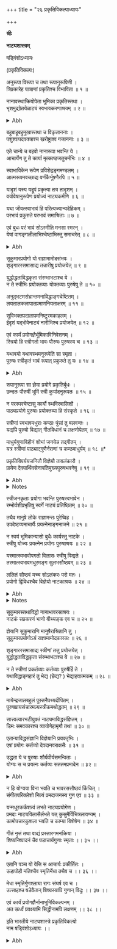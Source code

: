 +++
title = "२६ प्रकृतिविकल्पाध्यायः"

+++
<pb n="292"/>

**श्रीः**


**नाट्यशास्त्रम्**


षड्विंशोऽध्यायः


(प्रकृतिविकल्पः)


अनुरूपा विरूपा च तथा रूपानुरूपिणी ।  
त्रिप्रकारेह पात्राणां प्रकृतिश्च विभाविता ॥ १ ॥  


नानावस्थाक्रियोपेता भूमिका प्रकृतिस्तथा ।  
भृशमुद्योतयेन्नाट्यं स्वभावकरणाश्रयम् ॥ २ ॥  

<details><summary>Abh</summary>


॥अभिनवभारती--षड्विंशोऽध्यायः ॥  


यस्मिन् सति प्रकृतिभूमिविकल्प एष  
स्त्रेधास्य याति हृदयादरणीयभावः ।  
रागः स यस्य महिमा महनीयधाम्नि  
भूयात्स नित्यमपि तत्र च रागवन्तः ॥  


समानीकरणलक्षणः सामान्येऽभिनयः प्रस्तुतः । तत्र यथाभिनयानामन्योन्यं समानीकरणमुपदेश्य
तथाभिनेतुरभिनेयस्त च । एवं सोऽभिनेयद्वारेणाभिनयोऽभिनेत्रा समानीकृतो भवति । तदेतदिति ।
अभिने**त्रभि**नेययोः समानीकरणं सामान्याभिनयरूपमनेन प्रकृत्यध्यायोऽभिधीयते । तदर्थसूचनायैव
सङ्गतिप्रदर्शनाभिप्रायो वृत्ताध्यायपरिसमाप्तौ यः प्रयुङ्क्त इति प्रयोक्तेति प्रयोगज्ञेति च निरूपितम् । स एव हि
प्रयोगं जानाति यः प्रयोज्यप्रयोजकस्वरूपवित् । तत्र कृतिः प्रयोज्यानुकरणीयो अनुकीर्तनीय इति
</details>

<pb n="293"/>

बहुबाहूबहुमुखास्तथा च विकृताननाः ।  
पशुश्वापदवक्त्राश्च खरोष्ट्राश्व गजाननाः ॥ ३ ॥  


एते चान्ये च बहवो नानारूपा भवन्ति ये ।  
आचार्येण तु ते कार्या मृत्काष्ठजतुचर्मभिः ॥ ४ ॥  


स्वाभाविकेन रूपेण प्रविशेद्रङ्गमण्डलम् ।  
आत्मरूपमवच्छाद्य वर्णंकैर्भूषणैरपि ॥ ५ ॥  


यादृशं यस्य यद्रूपं प्रकृत्या तत्र तादृशम् ।  
वयोवेषानुरूपेण प्रयोज्यं नाट्यकर्मणि ॥ ६ ॥  


यथा जीवत्स्वाभावं हि परित्यज्यान्यदेहिकम् ।  
परभावं प्रकुरुते परभावं समाश्रिताः ॥ ७ ॥  


एवं बुधः परं भावं सोऽस्मीति मनसा स्मरन् ।  
येषां वागङ्गलीलाभिश्चेष्टाभिस्तु समाचरेत् ॥ ८ ॥  

<details><summary>Abh</summary>

पर्यायाः । तत्र प्रयोक्ता प्रयोज्यसदृशो वा भवति विसदृशो वा उभयत्मको वा । तत्र सदृशोऽनुरूपः
उभयात्मरूपारूपः स्वलक्षणं तेना तदेतौ तवैव (?) सादृश्यं लक्षितम् । आनुरूप्यं सादृश्यात् ।
तदुभययोगाद्रूपानुरूपा यद्यपि कथंचित् सर्वत्रैव त्रैविध्यं संभवति । तथाप्युद्रिक्ता सकललोकसंवादिनी
अस्मादृशबुद्धिर्यथा पुरुषस्य प्रयोक्तुः पुरुषेण प्रयोज्येन योषिता योषिता तत्र सदृशव्यवहारः । स्त्रिया
पुरुषस्य तु वैसादृश्यम् । सा सिंहवदनदशवदनादिर्यस्तु प्रयोज्यैरन्यसादृश्यमेव । तदपि प्रकृतित्रैविध्यं दर्शयितुमाह
अनुरूपेत्यादि । पात्राणामिति । धीयते रसो यत इत्यनेन नटबुद्धितिरोधानं सूचयन्नटबुद्धे --
</details>

<pb n="294"/>

सुकुमारप्रयोगो यो राज्ञामामोदसंभवः ।  
शृङ्गाररसमासाद्य तन्नारीषु प्रयोजयेत् ॥ ९ ॥  


युद्धोद्धताविद्धकृता संरम्भाभटाश्च ये ।  
न ते स्त्रीभिः प्रयोक्तव्याः योक्तव्याः पुरुषेषु ते ॥ १० ॥  


अनुद्भटमसंभ्रान्तमनाविद्धाङ्गचेष्टितम् ।  
लयतालकलापातप्रमाणनियताक्षरम् ॥ ११ ॥  


सुविभक्तपदालापमनिष्टुरमकाहलम् ।  
ईदृशं यद्भोवेनाट्यं नारीभिश्च प्रयोजयेत् ॥ १२ ॥  


एवं कार्यं प्रयोगज्ञैर्भूमिकाविनिवेशनम् ।  
स्त्रियो हि स्त्रीगतो भावः पौरुषः पुरुषस्य च ॥ १३ ॥  


यथावयो यथावस्थमनुरूपेति सा स्मृता ।  
पुरुषः स्त्रीकृतं भावं रूपात् प्रकुरुते तु यः ॥ १४ ॥  

<details><summary>Abh</summary>

रप्यपायतामाह । प्रकर्षेण क्रियते साक्षात्कारकल्पनानुव्यवसायगोचरत्वमीयत इति प्रकृतिः । सेयं
त्रिप्रकारप्रकृतिप्रविभागेन भाविना सती नाट्यं भृशं द्योतयेदिति ज्ञानस्य प्रयोजनमुक्तम् । कुतः सामान्यं
द्योतयेदिति विशेषणद्वारेण हेतुमाह स्वभावेति । प्रयोज्यस्वभावो हि नाट्यकर्तव्याः । तत्र सुकुमारस्वभावे
पुंसि प्रयोज्ये लालित्यसौकुमार्ये स्त्रीजनस्यायत्नसिद्धे इति स एव तत्र योक्तः युक्तो रूपानुरूपाणि वा सा तस्य
प्रकृतिः, उद्धते तु प्रयोज्ये पुमानेव प्रयोक्ता युक्तः सानुरूपा प्रकृतिरूपायां तु प्रकृतौ कथंचित् यत्नेन
संपाद्यमनुकीर्तनमिति तत्र सावधानेन प्रतियोक्त्रा भाव्यम् ।
</details>

<pb n="295"/>

रूपानुरूपा सा ज्ञेया प्रयोगे प्रकृतिर्बुधः ।  
छन्दतः पौरुषीं भूमिं स्त्री कुर्यादनुरूपतः ॥ १५ ॥  


न परस्परचेष्टासु कार्यौ स्थविरबालिशौ ।  
पाठ्यप्रयोगे पुरुषाः प्रयोक्तव्या हि संस्कृते ॥ १६ ॥  


स्त्रीणां स्वभावमधुराः कण्ठाः पुंसां तु बलवन्तः ।  
यद्यपि पुरुषो विद्यात् गीतविधानं च
लक्षणोपेतम् ॥ १७ ॥  


माधुर्यगुणाविहीनं शोभां जनयेन्न तद्गीतम् ।  
यत्र स्त्रीणां पाठ्याद्गुणैर्नराणां च कण्ठमाधुर्यम् ॥ १८ ॥*  


प्रकृतिविपर्ययजनितौ विज्ञेयौ तावलंकारौ ।  
प्रायेण देवपार्थिवसेनापतिमुख्यपुरुषभवनेषु ॥ १९ ॥  

<details><summary>Abh</summary>

नन्वनुरूपैव प्रकृतिर्युक्तेत्याशङ्क्याह नानेति (२श्लो)। नानाप्रकाराभिरवस्थाभिः विलासलालित्यौद्धत्यादिभिर्धर्म्यैः
क्रियाभिश्च सुकुमारोद्धतात्मिकाभिरुद्यानगमनयुद्धसन्नाहनादिभिरुपेता तस्मान्नानारूपैव प्रकृतिर्युक्ता । तस्याः
प्रकृतेः पर्यायेण स्वरूपं स्पष्टयति भूमिकेति । भूमिखष्टम्भस्थानं । यथा च ध्यानपटगते दशभुजपञ्चवक्त्रादिरूप
एव भगवति सदाशिवे धिषणानिवेशः क्रियते न तु तत्र तद्देशत्वतत्कालत्वे आदर्तव्यम् । नापि तत्सिन्दूर--
हरितालादिकृतं तद्द्रव्यं केवलमवष्टम्भस्थानम् । तदेवं रामादयोऽवष्टंभस्थानमात्रम् । एतच्च1रसाध्यायादौ
वितत्य निरूपितम् । तेन भूमिरिव भूमिका । इवार्थे अण् । अरूपायाः प्रकृतेरसंभाव्यत्वात् ।
तत्संपाद्यत्वाच्च पूर्वं स्वरूपमाह बहुबाहु इत्यादि । विकृताननाः2 तेष्वप्रावरणादयः 3पशुवक्त्रा यथा
</details>

<details><summary>Notes</summary>

1 एतञ्च-- Kavi 

[^2]: विकृताधाराः Kavi 

[^3]: पशुवक्ता-- Kavi
</details>

<pb n="296"/>

स्त्रीजनकृताः प्रयोगा भवन्ति पुरुषस्वभावेन ।  
रम्भोर्वशीप्रभृतिषु स्वर्गे नाट्यं प्रतिष्ठितम् ॥ २० ॥  


तथैव मानुषे लोके राज्ञामन्तः पुरेष्विह ।  
उपदेष्टव्यमाचार्यैः प्रयत्नेनाङ्गनाजने ॥ २१ ॥  


न स्वयं भूमिकान्यासो बुधैः कार्यस्तु नाटके ।  
स्त्रीषु योज्यः प्रयत्नेन प्रयोगः पुरुषाश्रयः ॥ २२ ॥  


यस्मात्स्वभावोपगतो विलासः स्त्रीषु विद्यते ।  
तस्मात्स्वभावमधुरमङ्ग सुलभसौष्ठवम् ॥ २३ ॥  


ललितं सौष्ठवं यच्च सोऽलंकरः परो मतः ।  
प्रयोगो द्विविधश्चैव विज्ञेयो नाटकाश्रयः ॥ २४ ॥  

<details><summary>Abh</summary>

गोमुखाः अश्वमुखाः सिंहवक्त्राः श्वापदवक्त्राः यथा सिंहवक्राः खराष्ट्रेत्यादिना सर्ववपुषा1तत्तुद्रूपान् कार्या इति।
आवश्यकेनेति शेषः । अत्र हेतुमाह स्वाभाविकेनेति । अनुकीर्तनीयस्य यः स्वभावः तदुचितेन रूपेणेति यावत्।
आत्मरूपमिति । नटरूपमिशब्दात् । मृत्काष्टादिनिर्मितबाहुवक्त्रादिरपि । अवष्टम्भयोगस्य प्राधान्यं
दर्शयितुमेकविंशत्यध्यायोक्तं हेतु स्मारयति यथा जीव (जीवत् स्वभाव) (श्लो. ७) मिति । परं भावं रामादिकं
वेषादिभिः समाचरेदिति संबन्धः । सोऽस्मीत्यनेन स्वात्मावष्टंभस्यात्याज्यतामाह । अन्यथा
लयाद्यनुसरणमशक्यम्। अथ "रूपानुरूपिणी प्रकृतिः क्व" इ त्याशंक्याह सुकुमारप्रयोग इति राज्ञामित्युपलक्षणम्
आमोदो विभावपरिपूर्णता । तन्नारीष्विति । प्रयोक्त्रीषु प्रयोज्यतयात्र शङ्क्या विषयत्वेन विवक्षितः । प्रयोजयेदिति
। नाट्याचार्यः ।
</details>

<details><summary>Notes</summary>

1 तद्द्रूपान् कार्य Kavi
</details>

<pb n="297"/>

सुकुमारस्तथाविद्धो नानाभावरसाश्रयः ।  
नाटकं सप्रकरणं भाणो वीथ्यङ्क एव च ॥ २५ ॥  


ज्ञेयानि सुकुमाराणि मानुषैराश्रितानि तु ।  
सुकुमारप्रयोगोऽयं राज्ञामामोदकारकः ॥ २६ ॥  


शृङ्गाररसमासाद्य स्त्रीणां तत्तु प्रयोजयेत् ।  
युद्धोद्धताविद्धकृता संरम्भाभटाश्च ये ॥ २७ ॥  


न ते स्त्रीणां प्रकर्तव्याः कर्तव्याः पुरुषैर्हि ते ।  
यथाविद्धाङ्गहारं तु भेद्य (छेद्य? ) भेद्याहवात्मकम् ॥ २८ ॥  

<details><summary>Abh</summary>


नन्वेवमनुरूपा पुरुषविषये प्रकृतिः किं नास्तीत्याशड्याह युद्धोद्धता विद्धकृता (श्लो १०) विति।
प्रयोगा इति शेषः । युद्धोद्धतैराविद्धैश्च कृताः व्याप्ताः अत एव संरम्भप्रधाना आरभटादयः ।
स्त्रीपुरुषभूमिकेत्यस्यार्थस्य व्यापकत्वमाह अनुद्भट (श्लो १९) मिति । अनुरूपां प्रकृतिं लक्षयितुमाह स्त्रिया
हीति । प्रयोकत्र्यानूरूपानुरूपां लक्षयति पुरुषस्त्रीगतमिति । यत्र पुरुषत्वमालम्ब्य स्त्री वर्तते यथा सांकृत्यायिनी।
न तु सर्वत्रेत्यर्थः । स्त्रीपुरुषं प्रयुक्तमित्यतेत् सर्वत्र युक्तमिति दर्शयति छन्दत इति । स्थविरबालिशाविति ।
संबन्धिशब्दाः संबन्ध्यन्तरमाक्षिपन्तीति स्थविरोः युवभूमिकायां युवा च वृद्धभूमिकायां न योज्यः । बालिशोऽत्र
विरूपः स विरूपभूमावायोज्यः ।एतच्चोपलक्षणम् । यत्र यत्प्रयोजनो न श्लिष्यति न स तत्र योज्य इत्यर्थः।
पाठ्यप्रयोग इति । संस्कृतपाठ्यप्रधाने सुकुमारप्राकृतपाठ्यप्रधाने । गीत इति गीतप्रधाने प्रयोग इत्यर्थः । अत्र
हेतुमाह प्रायः प्रकृतिरिति । बलवन्त ( श्लो १७) इति । रङ्गपूरणोचितगम्भीरस्वरा । ननु पुमांसोऽपि भावयन्त्येव
तत्कथमुक्तं स्त्रीणां गेयं प्रकृतिरित्याशङ्क्या यद्यपि पुरुष (श्लो १७) इति ।
</details>

<pb n="298"/>

मायेन्द्रजालबहुलं पुस्तनैपथ्यदीपितम् ।  
पुरुषप्रायसंचारमल्पस्त्रीकमथोद्धतम् ॥ २९ ॥  


सात्त्वत्यारभटीयुक्तं नाट्यमाविद्धसंज्ञितम् ।  
डिमः समवकारश्च व्यायोगेहामृगौ तथा ॥ ३० ॥  


एतान्याविद्धसंज्ञानि विज्ञेयानि प्रयक्तृभिः ।  
एषां प्रयोगः कर्तव्यो देवदानवराक्षसैः ॥ ३१ ॥  


उद्धता ये च पुरुषाः शौर्यवीर्यसमन्विताः ।  
योग्यः स च प्रयत्नः कर्तव्यः सततमप्रमादेन ॥ ३२ ॥  

<details><summary>Abh</summary>


ननु विपर्ययोऽपि दृष्ट इत्याशङ्क्या तावलङ्कारा(श्लो. १९)विति । कदाचित्कापीति यावत् । तत्र
स्त्रीपुरुषप्रयोगमनुकरोतीत्ययमेव प्रचुरः प्रकार इति दर्शयति । प्रायेण (श्लो. १९) इति । पुरुषस्वभावेन
प्रयोज्येनोपलक्षितोऽयं स्त्रीभिः कृताः प्रयोज्याः । अत्रानुवादं दर्शयति रम्भोर्वशीप्रभृतिष्विति । अत्र हेतुमाह
उपदेष्टव्यमिति । उपदेष्टुं शक्यमित्यर्थः । स्वयमिति पुरुषैः न्यासोऽत्र प्रयोगः ।


ननु पुमानपि भावबुद्धिमाश्रित्याशङ्क्य हेत्वन्तरमाह यस्मादिति । पुरुषसंबन्धिबलितं च यद्वस्तु
तदतीवहृद्यं प्रतिभाति । तदाह सोऽलंकार (श्लो २४) इति । यदुक्तमनुद्भट इत्यादिना युद्धोद्धना इत्यादिना
प्रयोगद्वैविध्यं तद्रूपकभेदेन विभजंस्तद्रूपके सप्रयोग उचित इति दर्शयति नाटकमित्यादिना । शौर्यवीर्यसमन्विता
इत्यनेन श्लोकसप्तकेन प्रायः प्रकृतिः स्त्रीणां गेयं नृणां तु पाठ्यविधिरित्युक्तम् । तत्रायत्नसिद्धेऽर्थे को
नाट्याचार्यप्रवर्तितस्य गुणनिकाभ्यासव्यापार इत्याशङ्क्याह संगीतपरिक्लेश इति । मधुरत्वं स्वभाविक
</details>

<pb n="299"/>

न हि योग्यया विना भवति च भावरससौष्ठवं किंचित् ।  
संगीतपरिक्लेशो नित्यं प्रमदाजनस्य गुण एव ॥ ३३ ॥  


यन्मधुरकर्कशत्वं लभते नाट्यप्रयोगेण ।  
प्रमदाः नाट्यविलासैर्लभते यत् कुसुमैर्विचित्रलावण्यम् ।  
कामोपचारकुशला भवति च काम्या विशेषेण ॥ ३४ ॥  


गीतं नृत्तं तथा वाद्यं प्रस्तारगमनक्रिया ।  
शिष्यनिष्पादनं चैव षडाचार्यगुणाः स्मृताः ।। ३५ ।।  

<details><summary>Abh</summary>

कर्कशत्वं सविघ्नत्वं कलाभ्यासकृतः । अथ नाट्याभ्यासप्रोत्साहनार्थमाह प्रमदा नाट्यविलासैरिति ।


न स्वयं भूमिकान्यासो बुधैः कार्यस्तु नाटके इत्युक्तम् । तत्र नाट्याचार्यः किं बुद्ध्यते येन बुधा इति
संशये स इत्याह गीतं नृत्तमित्यादि । स्वरज्ञोंऽग्रहारक्रियापि चतुर्विधातोद्यकुशलस्तालज्ञः लोकोपकारविच्चेत्यर्थः।
प्रस्तारोऽत्र तालः । गमने क्रियाङ्कस्य कीदृशी गतिरित्यनेनोपचारकौशलं तद्वक्ष्यते । एतैर्विना नाट्याचार्यनामापि
न लभत इत्यर्थः । ऊहादायस्तत्पृष्ठे भवन्तस्तदुत्कृष्टं कुर्वन्तीति ते गुणा इति विभागेनोक्ता ।
ऊहोऽनुक्तस्य कल्पनमपोहा अनुक्तस्य अनुसरणमिति पूर्वोन्मेषरूपा प्रतिभा स्मृतिरुपदिष्टस्याविस्फुरणं
मेघाः उपदिष्टस्य झटिति ग्रहणं शिष्यनिष्पादनं शिष्याशयौचित्यान्नोपदेश्यत्वं गुणप्रख्यानोद्यमः
प्रगल्भते इत्यर्थः । राग इति । प्रयोजनानभिसन्धिना तत्र कलायाश्चासंघर्षाभ्यधिकं प्रतिपत्तिः
</details>

<pb n="300"/>

एतानि पञ्च यो वेत्ति स आचार्यः प्रकीर्तितः ।  
ऊहापोहौ मतिश्चैव स्मृतिर्मेधा तथैव च ।। ३६ ।।  


मेधा स्मृतिर्गुणश्लाघा रागः संघर्ष एव च ।  
उत्साहश्च षडेवैतान् शिष्यस्यापि गुणान् विदुः ।। ३७ ।।  


एवं कार्यं प्रयोगज्ञैर्नानाभूमिविकल्पनम् ।  
अत ऊर्ध्वं प्रवक्ष्यामि सिद्धीनामपि लक्षणम् ।। ३८ ।।  


इति भारतीये नाट्यशास्त्रे प्रकृतिविकल्पो  
नाम षड्विंशोऽध्यायः ।।  

<details><summary>Abh</summary>

स्पर्धा । एतदुपसंहरन्नध्यायान्तरमासूत्रयति एवमिति । अत ऊर्ध्वमिति चेति । सिद्धेर्द्वैविध्येऽप्यवान्तरभेदेन
बहुत्वमिति सिद्धीनामित्युक्तमिति शिवम् ।।


प्रकृतिविकल्पाध्याये विषमपदालोचनं समारचितम् ।  
अभिनवगुप्तेन मया विषमविलोचनपदाब्जभृङ्गेण ।।  


इति श्रीमहामाहेश्वराचार्याभिनवगुप्तेन विरचितायां भारतीयनाट्य--  
वेदवृत्तावभिनवभारत्यां प्रकृतिविकल्पाध्यायः षड्विंशः।।  
</details>

